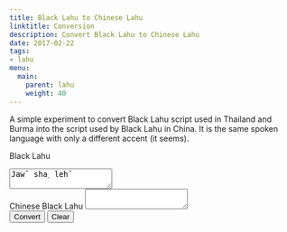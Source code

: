 ```yaml
---
title: Black Lahu to Chinese Lahu
linktitle: Conversion
description: Convert Black Lahu to Chinese Lahu
date: 2017-02-22
tags:
- lahu
menu:
  main:
    parent: lahu
    weight: 40
---
```


A simple experiment to convert Black Lahu script used in Thailand and Burma
into the script used by Black Lahu in China. It is the same spoken language
with only a different accent (it seems).

<label for="src">Black Lahu</label>
<textarea id="src">Jawˉ sha˰ lehˇ</textarea>
<br>
<label for="dst">Chinese Black Lahu</label>
<textarea id="dst"></textarea>
<br>
<button id="convert">Convert</button>
<button id="srcReset">Clear</button>

<script src="/js/lahu-converter.js"></script>
